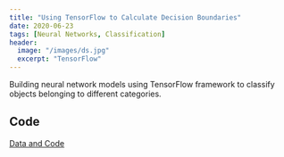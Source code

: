 ```yaml
---
title: "Using TensorFlow to Calculate Decision Boundaries"
date: 2020-06-23
tags: [Neural Networks, Classification]
header:
  image: "/images/ds.jpg"
  excerpt: "TensorFlow"
---
```

Building neural network models using TensorFlow framework to classify objects belonging to different categories.

## Code
[Data and Code](https://github.com/akhilayaragoppa/akhilayaragoppa.github.io/blob/master/source_code/neural-nets/)
